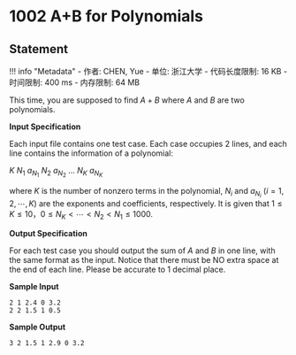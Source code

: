 
# 1002 A+B for Polynomials

## Statement

!!! info "Metadata"
    - 作者: CHEN, Yue
    - 单位: 浙江大学
    - 代码长度限制: 16 KB
    - 时间限制: 400 ms
    - 内存限制: 64 MB

This time, you are supposed to find $A+B$ where $A$ and $B$ are two polynomials.

**Input Specification**

Each input file contains one test case. Each case occupies 2 lines, and each line contains the information of a polynomial: 

$K$ $N_1$ $a_{N_1}$ $N_2$ $a_{N_2}$ ... $N_K$ $a_{N_K}$

where $K$ is the number of nonzero terms in the polynomial, $N_i$ and $a_{N_i}$ ($i=1, 2, \cdots , K$) are the exponents and coefficients, respectively. It is given that $1 \le K \le 10$，$0 \le N_K < \cdots < N_2 < N_1 \le 1000$.

**Output Specification**

For each test case you should output the sum of $A$ and $B$ in one line, with the same format as the input. Notice that there must be NO extra space at the end of each line. Please be accurate to 1 decimal place.

**Sample Input**
```plaintext
2 1 2.4 0 3.2
2 2 1.5 1 0.5
```

**Sample Output**
```plaintext
3 2 1.5 1 2.9 0 3.2
```
